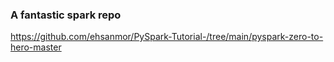 ### A fantastic spark repo

https://github.com/ehsanmor/PySpark-Tutorial-/tree/main/pyspark-zero-to-hero-master

